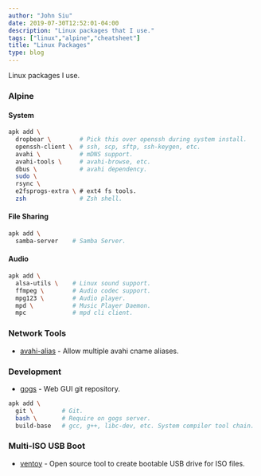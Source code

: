 ```yaml
---
author: "John Siu"
date: 2019-07-30T12:52:01-04:00
description: "Linux packages that I use."
tags: ["linux","alpine","cheatsheet"]
title: "Linux Packages"
type: blog
---
```

Linux packages I use.
<!--more-->

### Alpine

#### System

```sh
apk add \
  dropbear \        # Pick this over openssh during system install.
  openssh-client \  # ssh, scp, sftp, ssh-keygen, etc.
  avahi \           # mDNS support.
  avahi-tools \     # avahi-browse, etc.
  dbus \            # avahi dependency.
  sudo \
  rsync \
  e2fsprogs-extra \ # ext4 fs tools.
  zsh               # Zsh shell.
```

#### File Sharing

```sh
apk add \
  samba-server    # Samba Server.
```

#### Audio

```sh
apk add \
  alsa-utils \    # Linux sound support.
  ffmpeg \        # Audio codec support.
  mpg123 \        # Audio player.
  mpd \           # Music Player Daemon.
  mpc             # mpd cli client.
```

### Network Tools

- [avahi-alias](//github.com/airtonix/avahi-aliases) - Allow multiple avahi cname aliases.

### Development

- [gogs](//gogs.io) - Web GUI git repository.

```sh
apk add \
  git \        # Git.
  bash \       # Require on gogs server.
  build-base   # gcc, g++, libc-dev, etc. System compiler tool chain.
```

### Multi-ISO USB Boot

- [ventoy](//github.com/ventoy/Ventoy) - Open source tool to create bootable USB drive for ISO files.